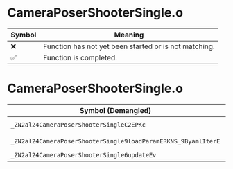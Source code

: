 # CameraPoserShooterSingle.o
| Symbol | Meaning 
| ------------- | ------------- 
| :x: | Function has not yet been started or is not matching. 
| :white_check_mark: | Function is completed. 


# CameraPoserShooterSingle.o
| Symbol (Demangled) | Symbol (Mangled) | Decompiled? |
| ------------- |  ------------- | ------------- |
| `_ZN2al24CameraPoserShooterSingleC2EPKc` | `al::CameraPoserShooterSingle::CameraPoserShooterSingle(char const*)` | :white_check_mark: |
| `_ZN2al24CameraPoserShooterSingle9loadParamERKNS_9ByamlIterE` | `al::CameraPoserShooterSingle::loadParam(al::ByamlIter const&)` | :white_check_mark: |
| `_ZN2al24CameraPoserShooterSingle6updateEv` | `al::CameraPoserShooterSingle::update(void)` | :white_check_mark: |
